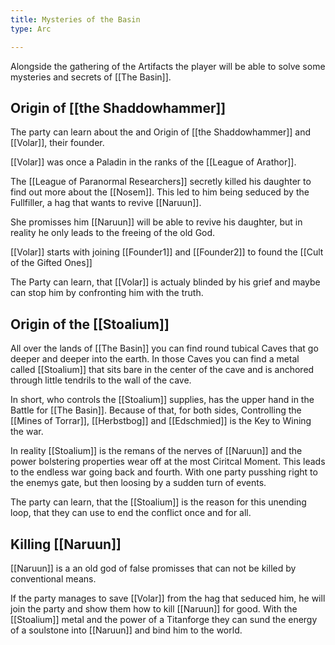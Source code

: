 ```yaml
---
title: Mysteries of the Basin
type: Arc

---
```


Alongside the gathering of the Artifacts the player will be able to solve some mysteries and secrets of [[The Basin]].

## Origin of [[the Shaddowhammer]]

The party can learn about the and Origin of [[the Shaddowhammer]] and [[Volar]], their founder.

[[Volar]] was once a Paladin in the ranks of the [[League of Arathor]].

The [[League of Paranormal Researchers]] secretly killed his daughter to find out more about the [[Nosem]].
This led to him being seduced by the Fullfiller, a hag that wants to revive [[Naruun]].

She promisses him [[Naruun]] will be able to revive his daughter, but in reality he only leads to the freeing of the old God.

[[Volar]] starts with joining [[Founder1]] and [[Founder2]] to found the [[Cult of the Gifted Ones]] 

The Party can learn, that [[Volar]] is actualy blinded by his grief and maybe can stop him by confronting him with the truth.

## Origin of the [[Stoalium]]

All over the lands of [[The Basin]] you can find round tubical Caves that go deeper and deeper into the earth. In those Caves you can find a metal called [[Stoalium]] that sits bare in the center of the cave and is anchored through little tendrils to the wall of the cave.

In short, who controls the [[Stoalium]] supplies, has the upper hand in the Battle for [[The Basin]]. Because of that, for both sides, Controlling the [[Mines of Torrar]], [[Herbstbog]] and [[Edschmied]] is the Key to Wining the war.

In reality [[Stoalium]] is the remans of the nerves of [[Naruun]] and the power bolstering properties wear off at the most Ciritcal Moment.
This leads to the endless war going back and fourth. With one party pusshing right to the enemys gate, but then loosing by a sudden turn of events.

The party can learn, that the [[Stoalium]] is the reason for this unending loop, that they can use to end the conflict once and for all.

## Killing [[Naruun]]

[[Naruun]] is a an old god of false promisses that can not be killed by conventional means.

If the party manages to save [[Volar]] from the hag that seduced him, he will join the party and show them how to kill [[Naruun]] for good.
With the [[Stoalium]] metal and the power of a Titanforge they can sund the energy of a soulstone into [[Naruun]] and bind him to the world.
